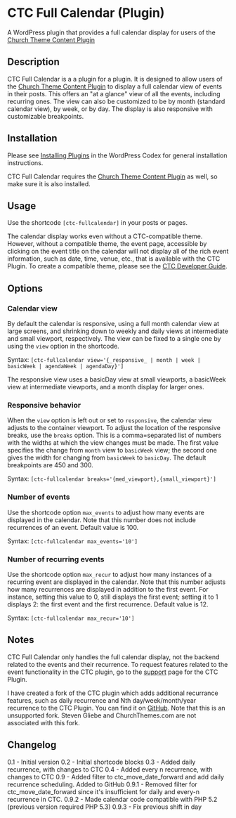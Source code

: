 CTC Full Calendar (Plugin)
==========================

A WordPress plugin that provides a full calendar display for users of the [Church Theme Content Plugin](http://wordpress.org/plugins/church-theme-content/)

Description
-----------

CTC Full Calendar is a a plugin for a plugin. It is designed to allow users of the [Church Theme Content Plugin](http://wordpress.org/plugins/church-theme-content/) to display a full calendar view of events in their posts. This offers an "at a glance" view of all the events, including recurring ones. The view can also be customized to be by month (standard calendar view), by week, or by day. The display is also responsive with customizable breakpoints.  

Installation
------------

Please see [Installing Plugins](http://codex.wordpress.org/Managing_Plugins#Installing_Plugins) in the WordPress Codex for general installation instructions.

CTC Full Calendar requires the [Church Theme Content Plugin](http://wordpress.org/plugins/church-theme-content/) as well, so make sure it is also installed.

Usage
-----

Use the shortcode `[ctc-fullcalendar]` in your posts or pages. 

The calendar display works even without a CTC-compatible theme. However, without a compatible theme, the event page, accessible by clicking on the event title on the calendar will not display all of the rich event information, such as date, time, venue, etc., that is available with the CTC Plugin. To create a compatible theme, please see the [CTC Developer Guide](http://churchthemes.com/guides/developer/church-theme-content/).

Options
-------

### Calendar view ###
By default the calendar is responsive, using a full month calendar view at large screens, and shrinking down to weekly and daily views at intermediate and small viewport, respectively. The view can be fixed to a single one by using the `view` option in the shortcode. 

Syntax: `[ctc-fullcalendar view='{_responsive_ | month | week | basicWeek | agendaWeek | agendaDay}']`

The responsive view uses a basicDay view at small viewports, a basicWeek view at intermediate viewports, and a month display for larger ones. 

### Responsive behavior ###
When the `view` option is left out or set to `responsive`, the calendar view adjusts to the container viewport. To adjust the location of the responsive breaks, use the `breaks` option. This is a comma=separated list of numbers with the widths at which the view changes must be made. The first value specifies the change from `month` view to `basicWeek` view; the second one gives the width for changing from `basicWeek` to `basicDay`. The default breakpoints are 450 and 300.

Syntax: `[ctc-fullcalendar breaks='{med_viewport},{small_viewport}']`

### Number of events ###
Use the shortcode option `max_events` to adjust how many events are displayed in the calendar. Note that this number does not include recurrences of an event. Default value is 100.

Syntax: `[ctc-fullcalendar max_events='10']`

### Number of recurring events ###
Use the shortcode option `max_recur` to adjust how many instances of a recurring event are displayed in the calendar. Note that this number adjusts how many  recurrences are displayed in addition to the first event. For instance, setting this value to 0, still displays the first event; setting it to 1 displays 2: the first event and the first recurrence. Default value is 12.

Syntax: `[ctc-fullcalendar max_recur='10']`

Notes
-----

CTC Full Calendar only handles the full calendar display, not the backend related to the events and their recurrence. To request features related to the event functionality in the CTC plugin, go to the [support](http://wordpress.org/support/church-theme-content/) page for the CTC Plugin.

I have created a fork of the CTC plugin which adds additional recurrance features, such as daily recurrence and Nth day/week/month/year recurrence to the CTC Plugin. You can find it on [GitHub](http://github.com/serranoabq/church-theme-content/develop). Note that this is an unsupported fork. Steven Gliebe and ChurchThemes.com are not associated with this fork.

Changelog
---------

0.1 - Initial version
0.2 - Initial shortcode blocks
0.3 - Added daily recurrence, with changes to CTC
0.4 - Added every n recurrence, with changes to CTC
0.9 - Added filter to ctc_move_date_forward and add daily recurrence scheduling. Added to GitHub
0.9.1 - Removed filter for ctc_move_date_forward since it's insufficient for daily and every-n recurrence in CTC.
0.9.2 - Made calendar code compatible with PHP 5.2 (previous version required PHP 5.3)
0.9.3 - Fix previous shift in day
